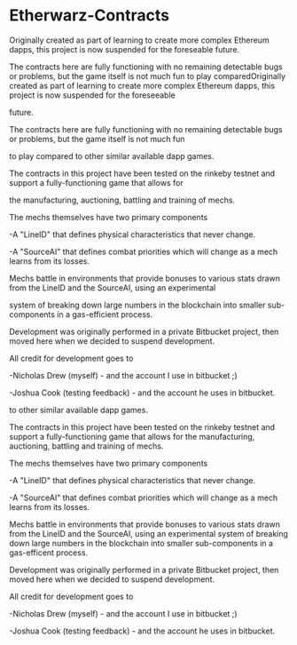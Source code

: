 # Etherwarz-Contracts

Originally created as part of learning to create more complex Ethereum dapps, this project is now suspended for the foreseable 
future.

The contracts here are fully functioning with no remaining detectable bugs or problems, but the game itself is not much fun
to play comparedOriginally created as part of learning to create more complex Ethereum dapps, this project is now suspended for the foreseeable  

future. 

  

The contracts here are fully functioning with no remaining detectable bugs or problems, but the game itself is not much fun 

to play compared to other similar available dapp games. 

  

The contracts in this project have been tested on the rinkeby testnet and support a fully-functioning game that allows for 

the manufacturing, auctioning, battling and training of mechs. 

  

The mechs themselves have two primary components 

  

-A "LineID" that defines physical characteristics that never change. 

  

-A "SourceAI" that defines combat priorities which will change as a mech learns from its losses. 

  

Mechs battle in environments that provide bonuses to various stats drawn from the LineID and the SourceAI, using an experimental 

system of breaking down large numbers in the blockchain into smaller sub-components in a gas-efficient process. 

  

  

Development was originally performed in a private Bitbucket project, then moved here when we decided to suspend development. 

  

All credit for development goes to 

  

-Nicholas Drew (myself) - and the account I use in bitbucket ;) 

  

-Joshua Cook (testing feedback) - and the account he uses in bitbucket. 

  to other similar available dapp games.

The contracts in this project have been tested on the rinkeby testnet and support a fully-functioning game that allows for
the manufacturing, auctioning, battling and training of mechs.

The mechs themselves have two primary components

-A "LineID" that defines physical characteristics that never change.

-A "SourceAI" that defines combat priorities which will change as a mech learns from its losses.

Mechs battle in environments that provide bonuses to various stats drawn from the LineID and the SourceAI, using an experimental
system of breaking down large numbers in the blockchain into smaller sub-components in a gas-efficent process.


Development was originally performed in a private Bitbucket project, then moved here when we decided to suspend development.

All credit for development goes to

-Nicholas Drew (myself) - and the account I use in bitbucket ;)

-Joshua Cook (testing feedback) - and the account he uses in bitbucket.
